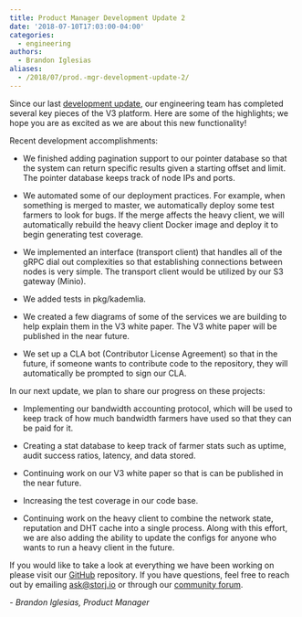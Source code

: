 ```yaml
---
title: Product Manager Development Update 2
date: '2018-07-10T17:03:00-04:00'
categories:
  - engineering
authors:
  - Brandon Iglesias
aliases:  
  - /2018/07/prod.-mgr-development-update-2/
---
```

Since our last [development update](https://storj.io/blog/2018/06/prod.-mgr-development-update-1/), our engineering team has completed several key pieces of the V3 platform. Here are some of the highlights; we hope you are as excited as we are about this new functionality!

<!--more-->

Recent development accomplishments:

*   We finished adding pagination support to our pointer database so that the system can return specific results given a starting offset and limit. The pointer database keeps track of node IPs and ports.  
    
*   We automated some of our deployment practices. For example, when something is merged to master, we automatically deploy some test farmers to look for bugs. If the merge affects the heavy client, we will automatically rebuild the heavy client Docker image and deploy it to begin generating test coverage.  
    
*   We implemented an interface (transport client) that handles all of the gRPC dial out complexities so that establishing connections between nodes is very simple. The transport client would be utilized by our S3 gateway (Minio).  
    
*   We added tests in pkg/kademlia.  
    
*   We created a few diagrams of some of the services we are building to help explain them in the V3 white paper. The V3 white paper will be published in the near future.  
    
*   We set up a CLA bot (Contributor License Agreement) so that in the future, if someone wants to contribute code to the repository, they will automatically be prompted to sign our CLA.  
    

In our next update, we plan to share our progress on these projects:

*   Implementing our bandwidth accounting protocol, which will be used to keep track of how much bandwidth farmers have used so that they can be paid for it.  
    
*   Creating a stat database to keep track of farmer stats such as uptime, audit success ratios, latency, and data stored.  
    
*   Continuing work on our V3 white paper so that is can be published in the near future.  
    
*   Increasing the test coverage in our code base.  
    
*   Continuing work on the heavy client to combine the network state, reputation and DHT cache into a single process. Along with this effort, we are also adding the ability to update the configs for anyone who wants to run a heavy client in the future.  
    

If you would like to take a look at everything we have been working on please visit our [GitHub](https://github.com/storj/storj) repository. If you have questions, feel free to reach out by emailing [ask@storj.io](mailto:ask@storj.io) or through our [community forum](https://community.storj.io/).

\- _Brandon Iglesias, Product Manager_
